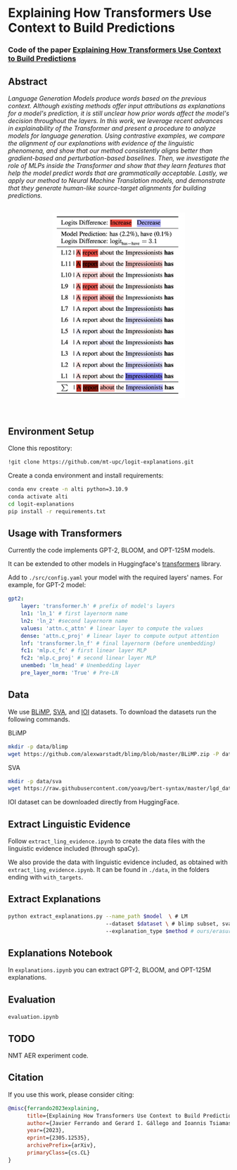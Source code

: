 # Explaining How Transformers Use Context to Build Predictions

### Code of the paper [Explaining How Transformers Use Context to Build Predictions](https://arxiv.org/pdf/2305.12535.pdf)
## Abstract
<p>
<em>
Language Generation Models produce words based on the previous context. Although existing methods offer input attributions as explanations for a model's prediction, it is still unclear how prior words affect the model's decision throughout the layers. In this work, we leverage recent advances in explainability of the Transformer and present a procedure to analyze models for language generation. Using contrastive examples, we compare the alignment of our explanations with evidence of the linguistic phenomena, and show that our method consistently aligns better than gradient-based and perturbation-based baselines. Then, we investigate the role of MLPs inside the Transformer and show that they learn features that help the model predict words that are grammatically acceptable. Lastly, we apply our method to Neural Machine Translation models, and demonstrate that they generate human-like source-target alignments for building predictions.
</em>
</p>

<p align="center"><br>
<img src="./img/table_1.png" class="center" title="paper logo" width="300"/>
</p><br>

## Environment Setup

Clone this repostitory:
```bash
!git clone https://github.com/mt-upc/logit-explanations.git
```

Create a conda environment and install requirements:
```bash
conda env create -n alti python=3.10.9
conda activate alti
cd logit-explanations
pip install -r requirements.txt
```


## Usage with Transformers

Currently the code implements GPT-2, BLOOM, and OPT-125M models.

It can be extended to other models in Huggingface's [transformers](https://github.com/huggingface/transformers "Huggingface's transformers github") library.

Add to `./src/config.yaml` your model with the required layers' names. For example, for GPT-2 model:
```yaml
gpt2:
    layer: 'transformer.h' # prefix of model's layers
    ln1: 'ln_1' # first layernorm name
    ln2: 'ln_2' #second layernorm name
    values: 'attn.c_attn' # linear layer to compute the values
    dense: 'attn.c_proj' # linear layer to compute output attention
    lnf: 'transformer.ln_f' # final layernorm (before unembedding)
    fc1: 'mlp.c_fc' # first linear layer MLP
    fc2: 'mlp.c_proj' # second linear layer MLP
    unembed: 'lm_head' # Unembedding layer
    pre_layer_norm: 'True' # Pre-LN
```

## Data
We use [BLiMP](https://github.com/alexwarstadt/blimp), [SVA](https://github.com/yoavg/bert-syntax/blob/master/lgd_dataset.tsv), and [IOI](https://huggingface.co/datasets/fahamu/ioi) datasets. To download the datasets run the following commands.

BLiMP
```bash
mkdir -p data/blimp
wget https://github.com/alexwarstadt/blimp/blob/master/BLiMP.zip -P data/blimp
```

SVA
```bash
mkdir -p data/sva
wget https://raw.githubusercontent.com/yoavg/bert-syntax/master/lgd_dataset.tsv -P data/sva
````

IOI dataset can be downloaded directly from HuggingFace.

## Extract Linguistic Evidence

Follow `extract_ling_evidence.ipynb` to create the data files with the linguistic evidence included (through spaCy).

We also provide the data with linguistic evidence included, as obtained with `extract_ling_evidence.ipynb`. It can be found in `./data`, in the folders ending with `with_targets`.

## Extract Explanations
```bash
python extract_explanations.py --name_path $model  \ # LM
                               --dataset $dataset \ # blimp subset, sva_$num_attractor or ioi
                               --explanation_type $method # ours/erasure/grad
```

## Explanations Notebook
In `explanations.ipynb` you can extract GPT-2, BLOOM, and OPT-125M explanations.

## Evaluation
`evaluation.ipynb`


## TODO
NMT AER experiment code.

## Citation
If you use this work, please consider citing:

```bibtex
@misc{ferrando2023explaining,
      title={Explaining How Transformers Use Context to Build Predictions}, 
      author={Javier Ferrando and Gerard I. Gállego and Ioannis Tsiamas and Marta R. Costa-jussà},
      year={2023},
      eprint={2305.12535},
      archivePrefix={arXiv},
      primaryClass={cs.CL}
}
````